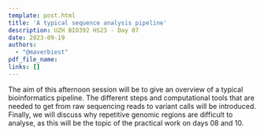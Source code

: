 ```yaml
---
template: post.html
title: 'A typical sequence analysis pipeline'
description: UZH BIO392 HS23 - Day 07
date: 2023-09-19
authors:
  - "@maverbiest"
pdf_file_name: 
links: []
---
```


The aim of this afternoon session will be to give an overview of a typical bioinformatics pipeline. 
The different steps and computational tools that are needed to get from raw sequencing reads to variant calls will be introduced. 
Finally, we will discuss why repetitive genomic regions are difficult to analyse, as this will be the topic of the practical work on days 08 and 10.

<!--more-->
